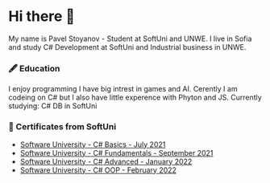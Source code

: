 # Hi there 👋
My name is Pavel Stoyanov - Student at SoftUni and UNWE.
I live in Sofia and study C# Development at SoftUni and Industrial business in UNWE.

### :fountain_pen: Education 

I enjoy programming I have big intrest in games and AI. Cerently I am codeing on C# but I also have little experence with Phyton and JS.
Currently studying: C# DB in SoftUni

### :bookmark_tabs: Certificates from SoftUni

* [Software University - C# Basics - July 2021](https://softuni.bg/certificates/details/112173/1fc4ddd0)
* [Software University - C# Fundamentals - September 2021](https://softuni.bg/certificates/details/119976/ea1f09ac)
* [Software University - C# Advanced - January 2022](https://softuni.bg/certificates/details/123678/7e10e821)
* [Software University - C# OOP - February 2022](https://softuni.bg/certificates/details/131012/ada19a35)


